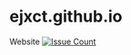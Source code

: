 # ejxct.github.io
Website
[![Issue Count](https://codeclimate.com/github/ejxct/ejxct.github.io/badges/issue_count.svg)](https://codeclimate.com/github/ejxct/ejxct.github.io)
